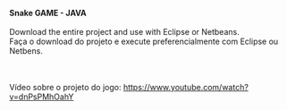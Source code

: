 <b> Snake GAME - JAVA </b> <br/> <br/>
Download the entire project and use with Eclipse or Netbeans. <br/>
Faça o download do projeto e execute preferencialmente com Eclipse ou Netbens.

<br/> <br/>
Vídeo sobre o projeto do jogo: https://www.youtube.com/watch?v=dnPsPMhOahY
